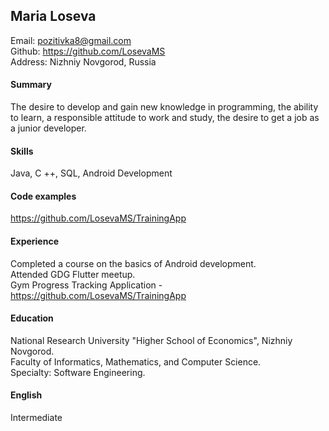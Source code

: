 ## Maria Loseva 

Email: pozitivka8@gmail.com <br>
Github: https://github.com/LosevaMS <br>
Address: Nizhniy Novgorod, Russia


#### Summary 
The desire to develop and gain new knowledge in programming,
the ability to learn, a responsible attitude to work and study, 
the desire to get a job as a junior developer.
 

#### Skills 
Java, C ++, SQL, Android Development

#### Code examples
https://github.com/LosevaMS/TrainingApp

#### Experience
Completed a course on the basics of Android development. <br> Attended GDG Flutter meetup. <br>
Gym Progress Tracking Application - https://github.com/LosevaMS/TrainingApp

#### Education
National Research University "Higher School of Economics", 
Nizhniy Novgorod. <br>
Faculty of Informatics, Mathematics, and Computer Science. <br>
Specialty: Software Engineering.

#### English
Intermediate
